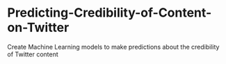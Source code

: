 # Predicting-Credibility-of-Content-on-Twitter
Create Machine Learning models to make predictions about the credibility of Twitter content
